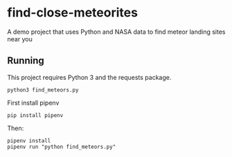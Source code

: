 # find-close-meteorites
A demo project that uses Python and NASA data to find meteor landing sites near you

## Running

This project requires Python 3 and the requests package.

`python3 find_meteors.py`


First install pipenv

`pip install pipenv`


Then:

```
pipenv install
pipenv run "python find_meteors.py"
```




